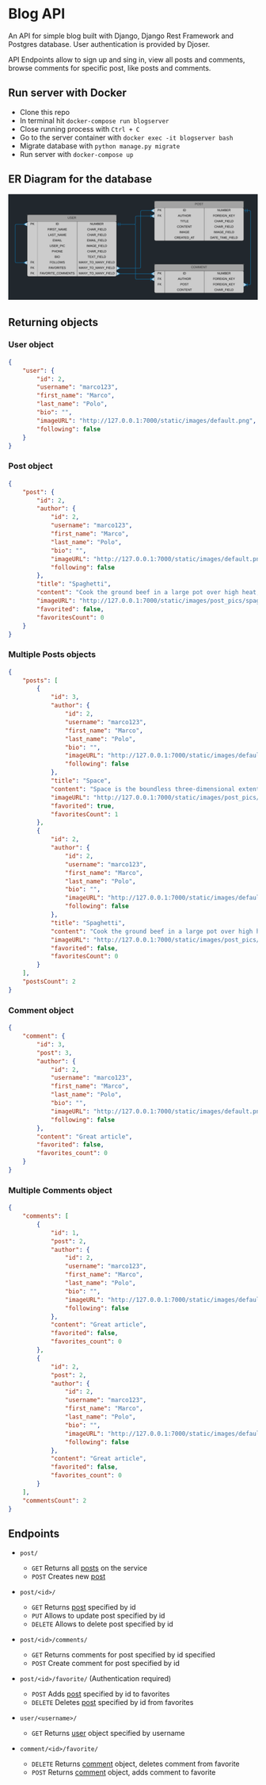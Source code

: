 # Blog API
An API for simple blog built with Django, Django Rest Framework and Postgres database.
User authentication is provided by Djoser.

API Endpoints allow to sign up and sing in, view all posts and comments, browse comments for specific post, like posts and comments.


## Run server with Docker

- Clone this repo
- In terminal hit `docker-compose run blogserver`
- Close running process with `Ctrl + C`
- Go to the server container with `docker exec -it blogserver bash`
- Migrate database with `python manage.py migrate`
- Run server with `docker-compose up`

## ER Diagram for the database

![blog-api.png](https://github.com/ArturRejment/blog-api/blob/main/static/images/blog-api.png)

## Returning objects

### User object
```json
{
    "user": {
        "id": 2,
        "username": "marco123",
        "first_name": "Marco",
        "last_name": "Polo",
        "bio": "",
        "imageURL": "http://127.0.0.1:7000/static/images/default.png",
        "following": false
    }
}
```

### Post object
```json
{
    "post": {
        "id": 2,
        "author": {
            "id": 2,
            "username": "marco123",
            "first_name": "Marco",
            "last_name": "Polo",
            "bio": "",
            "imageURL": "http://127.0.0.1:7000/static/images/default.png",
            "following": false
        },
        "title": "Spaghetti",
        "content": "Cook the ground beef in a large pot over high heat, stirring quickly and constantly until completely browned 7 to 10 minutes. Stir the onion into the beef; cook and stir until the onion begins to turn translucent, about 5 minutes more. Drain excess grease from meat mixture. Add the mushroom to the mixture; allow to cook until it begins to soften, 1 to 2 minutes. Pour the diced tomatoes and tomato soup into the pot, stir, reduce heat to medium, and bring the mixture to a simmer.",
        "imageURL": "http://127.0.0.1:7000/static/images/post_pics/spaghetti_5z2btZM.png",
        "favorited": false,
        "favoritesCount": 0
    }
}
```

### Multiple Posts objects
```json
{
    "posts": [
        {
            "id": 3,
            "author": {
                "id": 2,
                "username": "marco123",
                "first_name": "Marco",
                "last_name": "Polo",
                "bio": "",
                "imageURL": "http://127.0.0.1:7000/static/images/default.png",
                "following": false
            },
            "title": "Space",
            "content": "Space is the boundless three-dimensional extent in which objects and events have relative position and direction.[1] In classical physics, physical space is often conceived in three linear dimensions, although modern physicists usually consider it, with time, to be part of a boundless four-dimensional continuum known as spacetime.",
            "imageURL": "http://127.0.0.1:7000/static/images/post_pics/spaghetti_NXtUkRY.png",
            "favorited": true,
            "favoritesCount": 1
        },
        {
            "id": 2,
            "author": {
                "id": 2,
                "username": "marco123",
                "first_name": "Marco",
                "last_name": "Polo",
                "bio": "",
                "imageURL": "http://127.0.0.1:7000/static/images/default.png",
                "following": false
            },
            "title": "Spaghetti",
            "content": "Cook the ground beef in a large pot over high heat, stirring quickly and constantly until completely browned 7 to 10 minutes. Stir the onion into the beef; cook and stir until the onion begins to turn translucent, about 5 minutes more. Drain excess grease from meat mixture. Add the mushroom to the mixture; allow to cook until it begins to soften, 1 to 2 minutes. Pour the diced tomatoes and tomato soup into the pot, stir, reduce heat to medium, and bring the mixture to a simmer.",
            "imageURL": "http://127.0.0.1:7000/static/images/post_pics/spaghetti_5z2btZM.png",
            "favorited": false,
            "favoritesCount": 0
        }
    ],
    "postsCount": 2
}
```

### Comment object

```json
{
    "comment": {
        "id": 3,
        "post": 3,
        "author": {
            "id": 2,
            "username": "marco123",
            "first_name": "Marco",
            "last_name": "Polo",
            "bio": "",
            "imageURL": "http://127.0.0.1:7000/static/images/default.png",
            "following": false
        },
        "content": "Great article",
        "favorited": false,
        "favorites_count": 0
    }
}
```

### Multiple Comments object

```json
{
    "comments": [
        {
            "id": 1,
            "post": 2,
            "author": {
                "id": 2,
                "username": "marco123",
                "first_name": "Marco",
                "last_name": "Polo",
                "bio": "",
                "imageURL": "http://127.0.0.1:7000/static/images/default.png",
                "following": false
            },
            "content": "Great article",
            "favorited": false,
            "favorites_count": 0
        },
        {
            "id": 2,
            "post": 2,
            "author": {
                "id": 2,
                "username": "marco123",
                "first_name": "Marco",
                "last_name": "Polo",
                "bio": "",
                "imageURL": "http://127.0.0.1:7000/static/images/default.png",
                "following": false
            },
            "content": "Great article",
            "favorited": false,
            "favorites_count": 0
        }
    ],
    "commentsCount": 2
}
```

## Endpoints

- `post/`
  - `GET` Returns all [posts](#multiple-posts-objects) on the service
  - `POST` Creates new [post](#post-object)

- `post/<id>/`
  - `GET` Returns [post](#post-object) specified by id
  - `PUT` Allows to update post specified by id
  - `DELETE` Allows to delete post specified by id

- `post/<id>/comments/`
  - `GET` Returns comments for post specified by id specified
  - `POST` Create comment for post specified by id

- `post/<id>/favorite/` (Authentication required)
  - `POST` Adds [post](#post-object) specified by id to favorites
  - `DELETE` Deletes [post](#post-object) specified by id from favorites

- `user/<username>/`
  - `GET` Returns [user](#user-object) object specified by username

- `comment/<id>/favorite/`
  - `DELETE` Returns [comment](#comment-object) object, deletes comment from favorite
  - `POST` Returns [comment](#comment-object) object, adds comment to favorite
